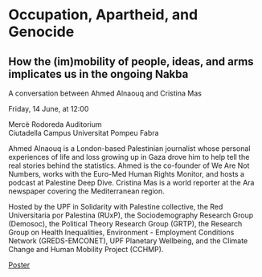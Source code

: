 # Occupation, Apartheid, and Genocide
## How the (im)mobility of people, ideas, and arms implicates us in the ongoing Nakba

A conversation between Ahmed Alnaouq and Cristina Mas

Friday, 14 June, at 12:00

Mercè Rodoreda Auditorium<br>
Ciutadella Campus
Universitat Pompeu Fabra

Ahmed Alnaouq is a London-based Palestinian journalist whose personal experiences of life and loss growing up in Gaza drove him to help tell the real stories behind the statistics. Ahmed is the co-founder of We Are Not Numbers, works with the Euro-Med Human Rights Monitor, and hosts a podcast at Palestine Deep Dive. Cristina Mas is a world reporter at the Ara newspaper covering the Mediterranean region.

Hosted by the UPF in Solidarity with Palestine collective, the Red Universitaria por Palestina (RUxP), the Sociodemography Research Group (Demosoc), the Political Theory Research Group (GRTP), the Research Group on Health Inequalities, Environment - Employment Conditions Network (GREDS-EMCONET), UPF Planetary Wellbeing, and the Climate Change and Human Mobility Project (CCHMP).

[Poster](poster.png)
